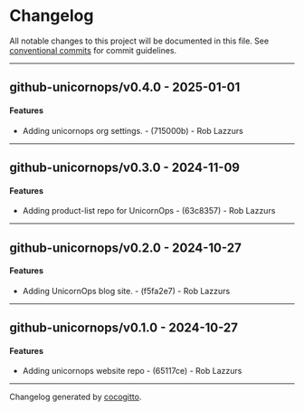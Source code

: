 # Changelog
All notable changes to this project will be documented in this file. See [conventional commits](https://www.conventionalcommits.org/) for commit guidelines.

- - -
## github-unicornops/v0.4.0 - 2025-01-01
#### Features
- Adding unicornops org settings. - (715000b) - Rob Lazzurs

- - -

## github-unicornops/v0.3.0 - 2024-11-09
#### Features
- Adding product-list repo for UnicornOps - (63c8357) - Rob Lazzurs

- - -

## github-unicornops/v0.2.0 - 2024-10-27
#### Features
- Adding UnicornOps blog site. - (f5fa2e7) - Rob Lazzurs

- - -

## github-unicornops/v0.1.0 - 2024-10-27
#### Features
- Adding unicornops website repo - (65117ce) - Rob Lazzurs

- - -

Changelog generated by [cocogitto](https://github.com/cocogitto/cocogitto).